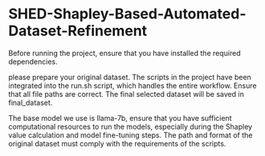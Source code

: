 # SHED-Shapley-Based-Automated-Dataset-Refinement
Before running the project, ensure that you have installed the required dependencies.

please prepare your original dataset.
The scripts in the project have been integrated into the run.sh script, which handles the entire workflow. Ensure that all file paths are correct. The final selected dataset will be saved in final_dataset.

The base model we use is llama-7b, ensure that you have sufficient computational resources to run the models, especially during the Shapley value calculation and model fine-tuning steps.
The path and format of the original dataset must comply with the requirements of the scripts.

